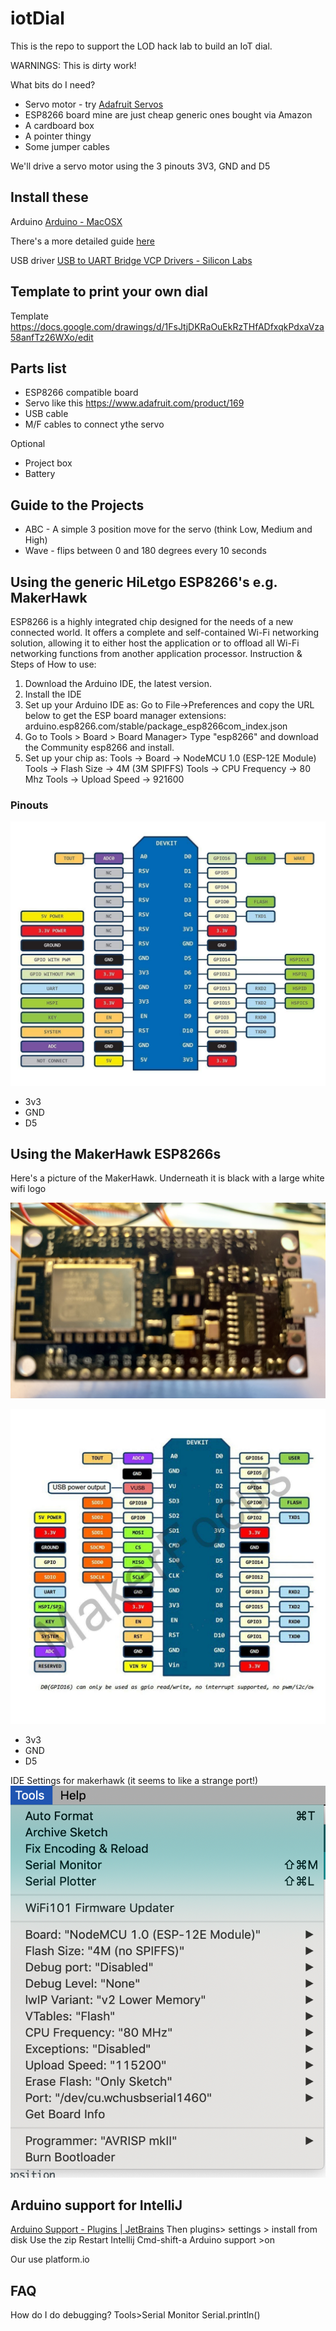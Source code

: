 # iotDial

This is the repo to support the LOD hack lab to build an IoT dial.

WARNINGS: This is dirty work!

What bits do I need?
* Servo motor - try [Adafruit Servos](https://www.adafruit.com/product/169)
* ESP8266 board mine are just cheap generic ones bought via Amazon
* A cardboard box
* A pointer thingy
* Some jumper cables

We'll drive a servo motor using the 3 pinouts 3V3, GND and D5 

## Install these
Arduino [Arduino - MacOSX](https://www.arduino.cc/en/guide/MacOSX)

There's a more detailed guide [here](https://learn.adafruit.com/adafruit-huzzah-esp8266-breakout/using-arduino-ide)

USB driver
[USB to UART Bridge VCP Drivers - Silicon Labs](https://www.silabs.com/products/development-tools/software/usb-to-uart-bridge-vcp-drivers)

## Template to print your own dial
Template
https://docs.google.com/drawings/d/1FsJtjDKRaOuEkRzTHfADfxqkPdxaVza58anfTz26WXo/edit

## Parts list
* ESP8266 compatible board
* Servo like this https://www.adafruit.com/product/169
* USB cable
* M/F cables to connect ythe servo

Optional
* Project box
* Battery

## Guide to the Projects
* ABC - A simple 3 position move for the servo (think Low, Medium and High)
* Wave - flips between 0 and 180 degrees every 10 seconds



## Using the generic HiLetgo ESP8266's e.g. MakerHawk

ESP8266 is a highly integrated chip designed for the needs of a new connected world. It offers a complete and self-contained Wi-Fi networking solution, allowing it to either host the application or to offload all Wi-Fi networking functions from another application processor. 
Instruction & Steps of How to use:
1. Download the Arduino IDE, the latest version. 
2. Install the IDE
3. Set up your Arduino IDE as:
Go to File->Preferences and copy the URL below to get the ESP board manager extensions: arduino.esp8266.com/stable/package_esp8266com_index.json
4. Go to Tools > Board > Board Manager> Type "esp8266" and download the Community esp8266 and install. 
5. Set up your chip as:
Tools -> Board -> NodeMCU 1.0 (ESP-12E Module)
Tools -> Flash Size -> 4M (3M SPIFFS)
Tools -> CPU Frequency -> 80 Mhz
Tools -> Upload Speed -> 921600

### Pinouts
![](images/HiLetgo.jpg)
* 3v3 
* GND
* D5

## Using the MakerHawk ESP8266s
Here's a picture of the MakerHawk. Underneath it is black with a large white wifi logo

![](images/imagemakerhawk.jpg)


![](images/makerhawk.jpg)
* 3v3 
* GND
* D5

IDE Settings for makerhawk (it seems to like a strange port!)
![](images/makerhawkidesettings.png)


## Arduino support for IntelliJ
[Arduino Support - Plugins | JetBrains](https://plugins.jetbrains.com/plugin/11301-arduino-support)
Then plugins> settings > install from disk
Use the zip
Restart Intellij
Cmd-shift-a Arduino support >on


Our use platform.io

## FAQ
How do I do debugging?
Tools>Serial Monitor 
Serial.println()
